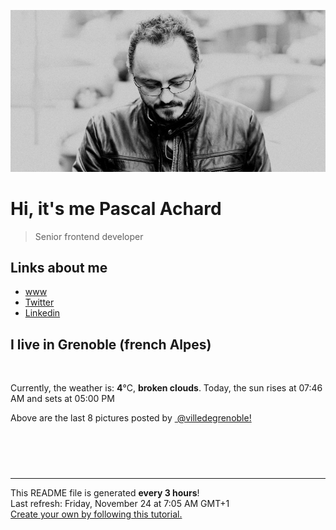 ![Pascal Achard](./images/photo-pascal-achard.jpg)
# Hi, it's me Pascal Achard
> Senior frontend developer

## Links about me
- [www](https://www.pascal-achard.com)
- [Twitter](https://twitter.com/botmaster)
- [Linkedin](http://www.linkedin.com/in/pascal-achard)


## I live in Grenoble (french Alpes)
<img src="https://openweathermap.org/img/wn/04n@2x.png" alt="">

Currently, the weather is: **4**°C, **broken clouds**.
Today, the sun rises at 07:46 AM and sets at 05:00 PM

Above are the last 8 pictures posted by <a href="https://www.instagram.com/villedegrenoble/" target="_blank"><img alt="" src="https://upload.wikimedia.org/wikipedia/commons/thumb/e/e7/Instagram_logo_2016.svg/1024px-Instagram_logo_2016.svg.png" width="20"/> @villedegrenoble!</a>

<p style="display: flex; flex-wrap: wrap; gap: 20px;">
        <img src="https://cdn1.picuki.com/hosted-by-instagram/q/0exhNuNYnjBcaS3SYdxKjf8F2vJ1Wg9SZ60STLepjSVmIR1vLHOapZA0mpCl6yRxIwVgFDeSYztg4IgiVVRUCD18O0LfS7GPTj5V56WfV+7N1z1j8pdhlrc9KnMbZXSq%7C%7C8spXQmYdSgIGaYDG7uo+qhT5aGuO1lQpTb9d7JGmC4E5ZObS6olhMF4pJ2Jg3Tt%7C%7C9kiJzJE5m4vMAQrptqO52hEX%7C%7CD+O8BnsaBwVLYBxMQK5qnRlSaHEmw+Jj8uRHagtIj+kOYA2CfBcj4Z+Vixc7oODnRHjlqjvwN3t4gj1aSNBdxuiekZkIH2bSAEXG428Fk71p26qCDMa2is4EhX2j3+2JrhX%7C%7CQT97j6HKGwYdy84TvxPp%7C%7C6MaJjbD9cJLmFdxGObfa1BZ8Uw81AFKUeh2GU9iS1RJ7TjRlCDjoSgT2hPplFFfuc8JCPxXjApA+Wsx4VhvucV7YJ5lp44NCarwl+JCqTU5tuamSAn28sEeFTeLqVxpyHPrwU.jpeg" alt="" width="200"/>
        <img src="https://cdn1.picuki.com/hosted-by-instagram/q/0exhNuNYnjBcaS3SYdxKjf8F2vJ1Wg9SZ60STLepjSVmIR1vLHOapZA0mpCl6yRxIwVgFDeSYztg4IIpU11QCj18O0LfS7CLTztR7a+aVOzN2zVl9Zdnlr43K3AXYHCu8axySjyGPH0LCulNDPu7r+gS5vruZDYbpzOaNOUtzCVG%7C%7CMm0X51wmcQf8fTT0FOzv9QONzUavDt5YnYmoeLSvmcZX%7C%7Cv+Jst6sex0QrBYx5VL6OvgkiurBWwtaW9zWTOQt83+ke08hiL8KWRoqCeYSaoEIEQd3AWMvEEWnr952pKxFbVSgN82n7CRSWIKAk1ElkVtwIOctgLsSSaq3EEPlC2GhLq2Tf0npZ31GviYTIbE1giQQ4XZDZVWVishJNGHfWv1c9uCDNJ0p84cOL0d8xDnvgXwd7P2i14kQjpC3mTbM7N2Z9GZ3Zqw0Vza0xLaqSNvutvrWZRanW588e21sS9KUEOVUpkcAieF3h0UBe8GfruVyMuCP74WbjJBAYcQlXKCg8gAIkXk9uw=.jpeg" alt="" width="200"/>
        <img src="https://cdn1.picuki.com/hosted-by-instagram/q/0exhNuNYnjBcaS3SYdxKjf8F2vJ1Wg9SZ60STLepjSVmIR1vLHOapZA0mpCj4yRwKwVlASuRYztg54IoUFxUDT1yOkDdSrGOTj5d6qibV+7N1Txm9JJpkb83JHQbZXCo9sQuVAmYdSgIGaYDG7uo+qhT5aGuO1lQpTb9d7JGmC4E5ZObS6olhMF4pJ2Jg3Tt%7C%7C9kiJzJE5m4vMAQrptqO52hEX%7C%7CD+O8BnsaBwVLYBxMQK5qnRlSaHEmw+Jj8uRHagtIj+kOYA2DPdTQ8L0kW+ZKoKDnRT1VePvBt3t4gj1aSNBdxuiekakIH2bSAEXG428Fk71pu1ynOdV0Gv%7C%7CBJ38mbSzYyWXNAFpaLiMKfKZt3C4jTEbaCJIq0beSJdNfiPBnHpGPKcMOkfmY4SSq0YhguQ1CL7S7734wB4AGgSgWfeWMQ=.jpeg" alt="" width="200"/>
        <img src="https://cdn1.picuki.com/hosted-by-instagram/q/0exhNuNYnjBcaS3SYdxKjf8F2vJ1Wg5SZ60STLepjSVmIR1vLHOapZA0mpCl6yRxIwVgFDeSYztg4I8vV1hYCD18O0PfQLOASjtS7KmQUe%7C%7CN2zBj8ZVmnb8wK3MaYXOm88ckVwmYdSgIGaYDG7uo+qhT5aGuO1lQpTb9d7JGmC4E5ZObS6olhMF4pJ2Jg3Tt%7C%7C9kiJzJE5m4vMAQrptqO52lEX%7C%7CD+O8BnsaBwVLYBxMQK5qnRlSaHEmw+Jj8uQXagtIj+kOYA2HLLXjY%7C%7CqDOCFYIWDnQhk2+J4R93t4gj1aSNBdxuiekZkIH2bSAEXG428Fk71p26qCDMa2is4EhX2j3+2JrhX9oL9brUFKCwT9i64SvDeZ%7C%7CEPehhfD9cJLmFdxGObfa1BZ8Uw81AFKUeh2GU9iezLJnZ9yB8KSdBkBK6OKt2d+W%7C%7C6K6l3VKEszS89BQfiOuNapR7nXpZw+uKrwl+JCqTU5webW2Hn28sEeFTeLqVxpyHPrwU.jpeg" alt="" width="200"/>
        <img src="https://cdn1.picuki.com/hosted-by-instagram/q/0exhNuNYnjBcaS3SYdxKjf8F2vJ1Wg9SZ60STLepjSVmIR1vLHOapZA0mpCl6yRxIwVgFDeSYztg5YMqUl9WDD18O0bWSbyLST5R762cUufN0Txj9JFikL8yJHQWY36r8sAtUwmYdSgIGaYDG7uo%7C%7CesJ+fjrcjcFrjOMNbRKmDdttdCwFahlza4lsfe4kx2xu5xncG114WNxahlw5OLUqQUCSKnjMcF6saR5UvoPjsBRpr2gmCG2GGM5b295BTGS9IjOkqg8iyDXdzQspjD3F+8EIU8hjl246hU4qN8vxdCaA9xq+MZ1%7C%7CPHcaG5BWmhm+jVBocW+xzTsSUGI%7C%7CgVRwGKOlf7kNPchmZbxJvuYatDs1XztdJjEO491CVcVA6z7Z37EDf+xV+VDndphPb0d8xvm1EjvOrO53xBzU3gfxTuDUcIgfNyb4K2rpHjHtx%7C%7CduVUet9+hfKQN4AdN6MmX6wFvVVHwC8JXdiTR2nYNO4dTYamOkZuJPb0UHEAlattVlW+IuIZRJEvpoOlqNos=.jpeg" alt="" width="200"/>
        <img src="https://cdn1.picuki.com/hosted-by-instagram/q/0exhNuNYnjBcaS3SYdxKjf8F2vJ1Wg9SZ60STLepjSVmIR1vLHOapZA0mpCj4yRwKwVlASuRYztg54soV1RUDT17PEPcSrSBTD5Q6KWQVe2qvDJu%7C%7CJZklLk3LnEfZXan8cMqUGepNWwSDv5PHL%7C%7Clo7gX5v%7C%7CsbCgEpjuSKrVCkGZTjse3TO9%7C%7C2pYf5%7C%7CHSv1izv9QpcmkazXgpdAd4+pvlpDk1VOCtIc17q7VySKNBicMCv6K81Sa8H2QkaHp%7C%7CECKet8XCkONFui3rSzY57zz2F%7C%7Cl9EEIdvlqztEslioN+pYidBYte6N8A6fiAQm81GWlvqklPv6XslHPaSkGI%7C%7CmIUwGPRn+T8J7gprsigdcy8U%7C%7Crf6RniVJjJRbxvWy0HV8jDVkvqLfSTKv98taR+Sf58+GSX+hOYILqm%7C%7CQFAQjpP3mLeWsJVZ6m%7C%7CgpCq8UjDiznT+AVoxZjt.jpeg" alt="" width="200"/>
        <img src="https://cdn1.picuki.com/hosted-by-instagram/q/0exhNuNYnjBcaS3SYdxKjf8F2vJ1Wg9SZ60STLepjSVmIR1vLHOapZA0mpCl6yRxIwVgFDeSYztg5YMoV1tTCD18O0bWSbWMRDdV6aqQVu7N0TZl8J5hkL08KX0cYXGu%7C%7C8okVwmYdSgIGaYDG7uo+qhT5aGuO1lQpTb9d7JGmC4E5ZObS6olhMF4pJ2Jg3Tt%7C%7C9kiJzJE5m4vMAQrptqO52hEX%7C%7CD+O8BnsaBwVLYBxMQK5qnRlSaHEmw+Jj8uTnagtIj+kOYA2CS9bgFr%7C%7C2+PZL5jDnQh2Vy+ujp3t4gj1aSNBdxuiekZkIH2bSAEXG428Fk71p26qCDMa2is4EhX2j3+2JqrXdoPsbvUBOqycdC44jvtOp%7C%7CUIe9jbD9cJLmFdxGObfa1BZ8Uw81AFKUeh2GU9iXrS+nYyyxJLmdEvGKuAbNARveb%7C%7CfeBx3r7tjash1cXiu2weZRRwExSo5G8rwl+JCqTU5tqbG2An28sEeFTeLqVxpyHPrwU.jpeg" alt="" width="200"/>
        <img src="https://cdn1.picuki.com/hosted-by-instagram/q/0exhNuNYnjBcaS3SYdxKjf8F2vJ1Wg5SZ60STLepjSVmIR1vLHOapZA0mpCl6yRxIwVgFDeSYztg5YMvUVVYCj18O0bXQL2NRDtc6qmeU+fN1jVi8pFhnbYyLHQfYH+m98YkUQmYdSgIGaYDG7uo%7C%7CesJ%7C%7CvzwbTYNpi2TNLxCyQlWotfpUrJy9ZRzt52U1h+189JldAJZ+jtvdBFundPZlTIeAefzPcBgoK9jC7QIjZNIuKHtnyuxH34+emlsFj3RuYTM2dENhhzrdSFlqjHxAZY1LHMRiVbmhh49upY%7C%7C39aJO91M4adqu6ziRyACW2E2hjtfwZftgALsSUGImUBRwT2Ej+b3e%7C%7CkZpZTzLfaiXt7wkQzaR6vwDoofck4iGNHiUA%7C%7CxOvLlKuxsxaZ+Watqkg2RvlTzd%7C%7C333xEmSWAMjDzWXMJPYvu504Wo60j3vSmZpz8hh4G0TuJ3mmZv++OH8VNjSyn%7C%7CMftfNhjp3FsQJv1XdvjHm8OCPr4WEUFeaM8spGK0lJxcfU6z8e9rNA==.jpeg" alt="" width="200"/>
</p>

------------
<p>This README file is generated <b>every 3 hours</b>!
    <br />Last refresh: Friday, November 24 at 7:05 AM GMT+1
    <br /><a href="https://medium.com/@th.guibert/how-to-create-a-self-updating-readme-md-for-your-github-profile-f8b05744ca91">Create your own by following this tutorial.</a>
</p>
<p><a href="https://github.com/botmaster/botmaster/actions/workflows/main.yaml"><img alt="" src="https://github.com/botmaster/botmaster/actions/workflows/main.yaml/badge.svg" /></a></p>


